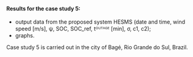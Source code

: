 #### Results for the case study 5:
- output data from the proposed system HESMS (date and time, wind speed [m/s], ψ, SOC, SOC_ref, tᴼᵁᵀᴬᴳᴱ [min], σ, c1, c2);
- graphs.

Case study 5 is carried out in the city of Bagé, Rio Grande do Sul, Brazil.
